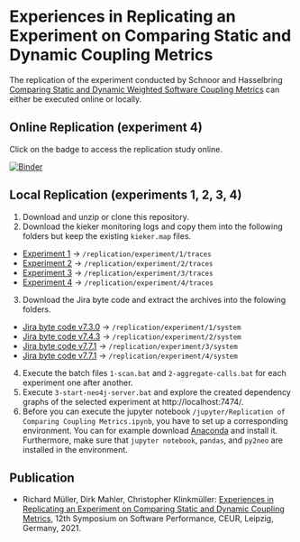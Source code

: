 # Experiences in Replicating an Experiment on Comparing Static and Dynamic Coupling Metrics

The replication of the experiment conducted by Schnoor and Hasselbring [Comparing Static and Dynamic Weighted Software Coupling Metrics](https://www.mdpi.com/2073-431X/9/2/24) can either be executed online or locally.

## Online Replication (experiment 4)

Click on the badge to access the replication study online.

[![Binder](https://mybinder.org/badge_logo.svg)](https://mybinder.org/v2/gh/softvis-research/coupling-metrics-replication/HEAD?filepath=%2Fjupyter%2F)

## Local Replication (experiments 1, 2, 3, 4)

1. Download and unzip or clone this repository.
2. Download the kieker monitoring logs and copy them into the following folders but keep the existing `kieker.map` files.
* [Experiment 1](https://doi.org/10.5281/zenodo.3648094) -> `/replication/experiment/1/traces`
* [Experiment 2](https://doi.org/10.5281/zenodo.3648228) -> `/replication/experiment/2/traces`
* [Experiment 3](https://doi.org/10.5281/zenodo.3648240) -> `/replication/experiment/3/traces`
* [Experiment 4](https://doi.org/10.5281/zenodo.3648269) -> `/replication/experiment/4/traces`
3. Download the Jira byte code and extract the archives into the folowing folders.
* [Jira byte code v7.3.0](https://www.atlassian.com/software/jira/downloads/binary/atlassian-jira-software-7.3.0.tar.gz) -> `/replication/experiment/1/system`
* [Jira byte code v7.4.3](https://www.atlassian.com/software/jira/downloads/binary/atlassian-jira-software-7.4.3.tar.gz) -> `/replication/experiment/2/system`
* [Jira byte code v7.7.1](https://www.atlassian.com/software/jira/downloads/binary/atlassian-jira-software-7.7.1.tar.gz) -> `/replication/experiment/3/system`
* [Jira byte code v7.7.1](https://www.atlassian.com/software/jira/downloads/binary/atlassian-jira-software-7.7.1.tar.gz) -> `/replication/experiment/4/system`  
4. Execute the batch files `1-scan.bat` and `2-aggregate-calls.bat` for each experiment one after another.
5. Execute `3-start-neo4j-server.bat` and explore the created dependency graphs of the selected experiment at http://localhost:7474/.
6. Before you can execute the jupyter notebook `/jupyter/Replication of Comparing Coupling Metrics.ipynb`, you have to set up a corresponding environment. You can for example download [Anaconda](https://www.anaconda.com/products/individual) and install it. Furthermore, make sure that `jupyter notebook`, `pandas`, and `py2neo` are installed in the environment.

## Publication
* Richard Müller, Dirk Mahler, Christopher Klinkmüller: [Experiences in Replicating an Experiment on Comparing Static and Dynamic Coupling Metrics](http://ceur-ws.org/Vol-3043/short2.pdf), 12th Symposium on Software Performance, CEUR, Leipzig, Germany, 2021.
